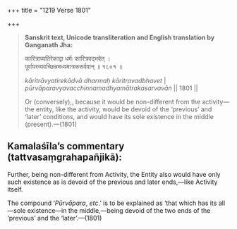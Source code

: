 +++
title = "1219 Verse 1801"

+++
> **Sanskrit text, Unicode transliteration and English translation by Ganganath Jha:** 
>
> कारित्राव्यतिरेकाद्वा धर्मः कारित्रवद्भवेत् ।  
> पूर्वापरव्यवच्छिन्नमध्यमात्रकसर्ववान् ॥ १८०१ ॥ 
>
> *kāritrāvyatirekādvā dharmaḥ kāritravadbhavet* \|  
> *pūrvāparavyavacchinnamadhyamātrakasarvavān* \|\| 1801 \|\| 
>
> Or (conversely),, because it would be non-different from the activity—the entity, like the activity, would be devoid of the ‘previous’ and ‘later’ conditions, and would have its sole existence in the middle (present).—(1801)



## Kamalaśīla’s commentary (tattvasaṃgrahapañjikā):

Further, being non-different from Activity, the Entity also would have only such existence as is devoid of the previous and later ends,—like Activity itself.

The compound ‘*Pūrvāpara*, *etc*.’ is to be explained as ‘that which has its all—sole existence—in the middle,—being devoid of the two ends of the ‘previous’ and the ‘later’.—(1801)


